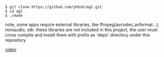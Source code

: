 ```
$ git clone https://github.com/yhbsh/agl.git
$ cd agl
$ ./make
```

note, some apps require external libraries, like ffmpeg(avcodec,avformat...), miniaudio, stb.
these libraries are not included in this project, the user must cross compile and install them with prefix as 'deps' directory under this repository

[video](https://github.com/user-attachments/assets/092828c6-638c-4339-8c5c-2a19448806a1)
